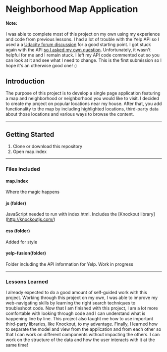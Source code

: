 # Neighborhood Map Application

#### Note:
I was able to complete most of this project on my own using my experience and
code from previous lessons.  I had a lot of trouble with the Yelp API so I
used a a [Udacity forum discussion](https://discussions.udacity.com/t/yelp-v3-implementation/235928/18/) for a good
starting point.  I got stuck again with the API [so I asked my own question](https://discussions.udacity.com/t/yelp-v3-very-close-please-help/493752/3/).
Unfortunately, it wasn't helpful for me and I remain stuck.  I left my API code
commented out so you can look at it and see what I need to change.  This is the
first submission so I hope it's an otherwise good one! :)

## Introduction
The purpose of this project is to develop a single page application featuring a
map and neighborhood or neighborhood you would like to visit.  I decided to
create my project on popular locations near my house.  After that, you add
functionality to the map by including highlighted locations, third-party data
about those locations and various ways to browse the content.

---

## Getting Started
1. Clone or download this repository
2. Open map.index

---

### Files Included
#### map.index
Where the magic happens

#### js (folder)
JavaScript needed to run with index.html.  Includes the [Knockout library]
(http://knockoutjs.com/)

#### css (folder)
Added for style

#### yelp-fusion(folder)
Folder including the API information for Yelp.  Work in progress

---

### Lessons Learned
I already expected to do a good amount of self-guided work with this project.
Working through this project on my own, I was able to improve my web-navigating
skills by learning the right search techniques to troubleshoot code.  Now that I
am finished with this project, I am a lot more comfortable with looking through
code and I can understand what is happening line by line.  This project also
taught me how to use important third-party libraries, like Knockout, to my
advantage.  Finally, I learned how to separate the model and view from the
application and from each other so that I can work on different components
without impacting the others.  I can work on the structure of the data and how
the user interacts with it at the same time!